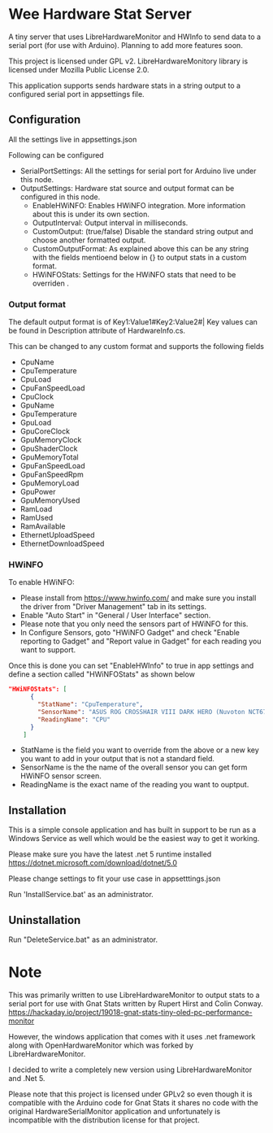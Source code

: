 # Wee Hardware Stat Server

A tiny server that uses LibreHardwareMonitor and HWInfo to send data to a serial port (for use with Arduino). Planning to add more features soon.

This project is licensed under GPL v2.
LibreHardwareMonitory library is licensed under Mozilla Public License 2.0.

This application supports sends hardware stats in a string output to a configured serial port in appsettings file. 

## Configuration
All the settings live in appsettings.json

Following can be configured
 - SerialPortSettings: All the settings for serial port for Arduino live under this node.
 - OutputSettings: Hardware stat source and output format can be configured in this node.
	- EnableHWiNFO: Enables HWiNFO integration. More information about this is under its own section.
	- OutputInterval: Output interval in milliseconds.
	- CustomOutput: (true/false) Disable the standard string output and choose another formatted output.
	- CustomOutputFormat: As explained above this can be any string with the fields mentioend below in {} to output stats in a custom format.
	- HWiNFOStats: Settings for the HWiNFO stats that need to be overriden .

### Output format
The default output format is of Key1:Value1#Key2:Value2#|
Key values can be found in Description attribute of HardwareInfo.cs.

This can be changed to any custom format and supports the following fields
- CpuName
- CpuTemperature
- CpuLoad
- CpuFanSpeedLoad
- CpuClock
- GpuName
- GpuTemperature
- GpuLoad
- GpuCoreClock
- GpuMemoryClock
- GpuShaderClock
- GpuMemoryTotal
- GpuFanSpeedLoad
- GpuFanSpeedRpm
- GpuMemoryLoad
- GpuPower
- GpuMemoryUsed
- RamLoad
- RamUsed
- RamAvailable
- EthernetUploadSpeed
- EthernetDownloadSpeed

### HWiNFO
To enable HWiNFO:
- Please install from https://www.hwinfo.com/ and make sure you install the driver from "Driver Management" tab in its settings.
- Enable "Auto Start" in "General / User Interface" section.
- Please note that you only need the sensors part of HWiNFO for this. 
- In Configure Sensors, goto "HWiNFO Gadget" and check "Enable reporting to Gadget" and "Report value in Gadget" for each reading
  you want to support.

Once this is done you can set "EnableHWInfo" to true in app settings and define a section called "HWiNFOStats" as shown below
```json
"HWiNFOStats": [
      {
        "StatName": "CpuTemperature",
        "SensorName": "ASUS ROG CROSSHAIR VIII DARK HERO (Nuvoton NCT6798D)",
        "ReadingName": "CPU"
      }
    ]
```
- StatName is the field you want to override from the above or a new key you want to add in your output that is not a standard field.
- SensorName is the the name of the overall sensor you can get form HWiNFO sensor screen.
- ReadingName is the exact name of the reading you want to ouptput.

## Installation
This is a simple console application and has built in support to be run as a Windows Service as well which would be the easiest way to get it working.

Please make sure you have the latest .net 5 runtime installed https://dotnet.microsoft.com/download/dotnet/5.0

Please change settings to fit your use case in appsetttings.json

Run 'InstallService.bat' as an administrator.


## Uninstallation
Run "DeleteService.bat" as an administrator.


#  Note
This was primarily written to use LibreHardwareMonitor to output stats to a serial port for use with Gnat Stats written by Rupert Hirst and Colin Conway.
https://hackaday.io/project/19018-gnat-stats-tiny-oled-pc-performance-monitor

However, the windows application that comes with it uses .net framework along with  OpenHardwareMonitor which was forked by LibreHardwareMonitor.

I decided to write a completely new version using LibreHardwareMonitor and .Net 5.

Please note that this project is licensed under GPLv2 so even though it is compatible with the Arduino code for Gnat Stats it shares no code with the original HardwareSerialMonitor application and unfortunately is incompatible with the distribution license for that project.
